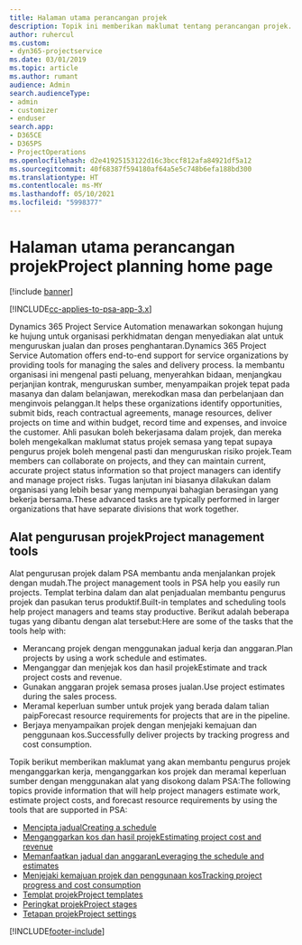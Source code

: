 ```yaml
---
title: Halaman utama perancangan projek
description: Topik ini memberikan maklumat tentang perancangan projek.
author: ruhercul
ms.custom:
- dyn365-projectservice
ms.date: 03/01/2019
ms.topic: article
ms.author: rumant
audience: Admin
search.audienceType:
- admin
- customizer
- enduser
search.app:
- D365CE
- D365PS
- ProjectOperations
ms.openlocfilehash: d2e41925153122d16c3bccf812afa84921df5a12
ms.sourcegitcommit: 40f68387f594180af64a5e5c748b6efa188bd300
ms.translationtype: HT
ms.contentlocale: ms-MY
ms.lasthandoff: 05/10/2021
ms.locfileid: "5998377"
---
```

# <a name="project-planning-home-page"></a><span data-ttu-id="4106e-103">Halaman utama perancangan projek</span><span class="sxs-lookup"><span data-stu-id="4106e-103">Project planning home page</span></span>

[!include [banner](../includes/psa-now-project-operations.md)]

[!INCLUDE[cc-applies-to-psa-app-3.x](../includes/cc-applies-to-psa-app-3x.md)]

<span data-ttu-id="4106e-104">Dynamics 365 Project Service Automation menawarkan sokongan hujung ke hujung untuk organisasi perkhidmatan dengan menyediakan alat untuk menguruskan jualan dan proses penghantaran.</span><span class="sxs-lookup"><span data-stu-id="4106e-104">Dynamics 365 Project Service Automation offers end-to-end support for service organizations by providing tools for managing the sales and delivery process.</span></span> <span data-ttu-id="4106e-105">Ia membantu organisasi ini mengenal pasti peluang, menyerahkan bidaan, menjangkau perjanjian kontrak, menguruskan sumber, menyampaikan projek tepat pada masanya dan dalam belanjawan, merekodkan masa dan perbelanjaan dan menginvois pelanggan.</span><span class="sxs-lookup"><span data-stu-id="4106e-105">It helps these organizations identify opportunities, submit bids, reach contractual agreements, manage resources, deliver projects on time and within budget, record time and expenses, and invoice the customer.</span></span> <span data-ttu-id="4106e-106">Ahli pasukan boleh bekerjasama dalam projek, dan mereka boleh mengekalkan maklumat status projek semasa yang tepat supaya pengurus projek boleh mengenal pasti dan menguruskan risiko projek.</span><span class="sxs-lookup"><span data-stu-id="4106e-106">Team members can collaborate on projects, and they can maintain current, accurate project status information so that project managers can identify and manage project risks.</span></span> <span data-ttu-id="4106e-107">Tugas lanjutan ini biasanya dilakukan dalam organisasi yang lebih besar yang mempunyai bahagian berasingan yang bekerja bersama.</span><span class="sxs-lookup"><span data-stu-id="4106e-107">These advanced tasks are typically performed in larger organizations that have separate divisions that work together.</span></span>

## <a name="project-management-tools"></a><span data-ttu-id="4106e-108">Alat pengurusan projek</span><span class="sxs-lookup"><span data-stu-id="4106e-108">Project management tools</span></span>

<span data-ttu-id="4106e-109">Alat pengurusan projek dalam PSA membantu anda menjalankan projek dengan mudah.</span><span class="sxs-lookup"><span data-stu-id="4106e-109">The project management tools in PSA help you easily run projects.</span></span> <span data-ttu-id="4106e-110">Templat terbina dalam dan alat penjadualan membantu pengurus projek dan pasukan terus produktif.</span><span class="sxs-lookup"><span data-stu-id="4106e-110">Built-in templates and scheduling tools help project managers and teams stay productive.</span></span> <span data-ttu-id="4106e-111">Berikut adalah beberapa tugas yang dibantu dengan alat tersebut:</span><span class="sxs-lookup"><span data-stu-id="4106e-111">Here are some of the tasks that the tools help with:</span></span>

- <span data-ttu-id="4106e-112">Merancang projek dengan menggunakan jadual kerja dan anggaran.</span><span class="sxs-lookup"><span data-stu-id="4106e-112">Plan projects by using a work schedule and estimates.</span></span>
- <span data-ttu-id="4106e-113">Menganggar dan menjejak kos dan hasil projek</span><span class="sxs-lookup"><span data-stu-id="4106e-113">Estimate and track project costs and revenue.</span></span>
- <span data-ttu-id="4106e-114">Gunakan anggaran projek semasa proses jualan.</span><span class="sxs-lookup"><span data-stu-id="4106e-114">Use project estimates during the sales process.</span></span>
- <span data-ttu-id="4106e-115">Meramal keperluan sumber untuk projek yang berada dalam talian paip</span><span class="sxs-lookup"><span data-stu-id="4106e-115">Forecast resource requirements for projects that are in the pipeline.</span></span>
- <span data-ttu-id="4106e-116">Berjaya menyampaikan projek dengan menjejaki kemajuan dan penggunaan kos.</span><span class="sxs-lookup"><span data-stu-id="4106e-116">Successfully deliver projects by tracking progress and cost consumption.</span></span>

<span data-ttu-id="4106e-117">Topik berikut memberikan maklumat yang akan membantu pengurus projek menganggarkan kerja, menganggarkan kos projek dan meramal keperluan sumber dengan menggunakan alat yang disokong dalam PSA:</span><span class="sxs-lookup"><span data-stu-id="4106e-117">The following topics provide information that will help project managers estimate work, estimate project costs, and forecast resource requirements by using the tools that are supported in PSA:</span></span>

- [<span data-ttu-id="4106e-118">Mencipta jadual</span><span class="sxs-lookup"><span data-stu-id="4106e-118">Creating a schedule</span></span>](project-creating.md)
- [<span data-ttu-id="4106e-119">Menganggarkan kos dan hasil projek</span><span class="sxs-lookup"><span data-stu-id="4106e-119">Estimating project cost and revenue</span></span>](project-estimating.md)
- [<span data-ttu-id="4106e-120">Memanfaatkan jadual dan anggaran</span><span class="sxs-lookup"><span data-stu-id="4106e-120">Leveraging the schedule and estimates</span></span>](project-leveraging.md)
- [<span data-ttu-id="4106e-121">Menjejaki kemajuan projek dan penggunaan kos</span><span class="sxs-lookup"><span data-stu-id="4106e-121">Tracking project progress and cost consumption</span></span>](project-tracking.md)
- [<span data-ttu-id="4106e-122">Templat projek</span><span class="sxs-lookup"><span data-stu-id="4106e-122">Project templates</span></span>](project-templates.md)
- [<span data-ttu-id="4106e-123">Peringkat projek</span><span class="sxs-lookup"><span data-stu-id="4106e-123">Project stages</span></span>](project-stages.md)
- [<span data-ttu-id="4106e-124">Tetapan projek</span><span class="sxs-lookup"><span data-stu-id="4106e-124">Project settings</span></span>](project-settings.md)


[!INCLUDE[footer-include](../includes/footer-banner.md)]